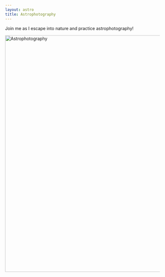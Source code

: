 ```yaml
---
layout: astro
title: Astrophotography
---
```

Join me as I escape into nature and practice astrophotography! 

<a data-flickr-embed="true" data-footer="true" href="https://www.flickr.com/photos/198616423@N04/albums/72177720309406495" title="Astrophotography"><img src="https://live.staticflickr.com/65535/53008989757_87e7fe31b1_b.jpg" width="1024" height="768" alt="Astrophotography"/></a><script async src="//embedr.flickr.com/assets/client-code.js" charset="utf-8"></script>
